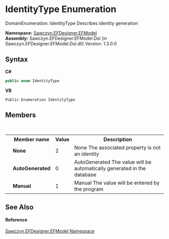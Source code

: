 # IdentityType Enumeration
 

DomainEnumeration: IdentityType Describes identity generation

**Namespace:**&nbsp;<a href="N_Sawczyn_EFDesigner_EFModel">Sawczyn.EFDesigner.EFModel</a><br />**Assembly:**&nbsp;Sawczyn.EFDesigner.EFModel.Dsl (in Sawczyn.EFDesigner.EFModel.Dsl.dll) Version: 1.3.0.0

## Syntax

**C#**<br />
``` C#
public enum IdentityType
```

**VB**<br />
``` VB
Public Enumeration IdentityType
```


## Members
&nbsp;<table><tr><th></th><th>Member name</th><th>Value</th><th>Description</th></tr><tr><td /><td target="F:Sawczyn.EFDesigner.EFModel.IdentityType.None">**None**</td><td>2</td><td>None The associated property is not an identity</td></tr><tr><td /><td target="F:Sawczyn.EFDesigner.EFModel.IdentityType.AutoGenerated">**AutoGenerated**</td><td>0</td><td>AutoGenerated The value will be automatically generated in the database</td></tr><tr><td /><td target="F:Sawczyn.EFDesigner.EFModel.IdentityType.Manual">**Manual**</td><td>1</td><td>Manual The value will be entered by the program</td></tr></table>

## See Also


#### Reference
<a href="N_Sawczyn_EFDesigner_EFModel">Sawczyn.EFDesigner.EFModel Namespace</a><br />